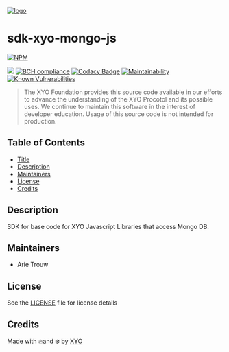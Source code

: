 [![logo][]](https://xyo.network)

# sdk-xyo-mongo-js

[![NPM](https://img.shields.io/npm/v/@xyo-network/sdk-xyo-mongo-js.svg)](https://www.npmjs.com/package/@xyo-network/sdk-xyo-mongo-js)

![](https://github.com/XYOracleNetwork/sdk-xyo-mongo-js/workflows/Build/badge.svg?branch=develop) [![BCH compliance](https://bettercodehub.com/edge/badge/XYOracleNetwork/sdk-xyo-mongo-js?branch=master)](https://bettercodehub.com/) [![Codacy Badge](https://app.codacy.com/project/badge/Grade/5f9e25b90de7473fa9239bcf7ccf9a32)](https://www.codacy.com/gh/XYOracleNetwork/sdk-xyo-mongo-js/dashboard?utm_source=github.com&utm_medium=referral&utm_content=XYOracleNetwork/sdk-xyo-mongo-js&utm_campaign=Badge_Grade) [![Maintainability](https://api.codeclimate.com/v1/badges/6ab7cd49d9312daad6a7/maintainability)](https://codeclimate.com/github/XYOracleNetwork/sdk-xyo-mongo-js/maintainability)
[![Known Vulnerabilities](https://snyk.io/test/github/XYOracleNetwork/sdk-xyo-mongo-js/badge.svg?targetFile=package.json)](https://snyk.io/test/github/XYOracleNetwork/sdk-xyo-mongo-js?targetFile=package.json)

> The XYO Foundation provides this source code available in our efforts to advance the understanding of the XYO Procotol and its possible uses. We continue to maintain this software in the interest of developer education. Usage of this source code is not intended for production.

## Table of Contents

-   [Title](#sdk-xyo-mongo-js)
-   [Description](#description)
-   [Maintainers](#maintainers)
-   [License](#license)
-   [Credits](#credits)

## Description

SDK for base code for XYO Javascript Libraries that access Mongo DB.

## Maintainers

-   Arie Trouw

## License

See the [LICENSE](LICENSE) file for license details

## Credits

Made with 🔥and ❄️ by [XYO](https://xyo.network)

[logo]: https://cdn.xy.company/img/brand/XYO_full_colored.png
